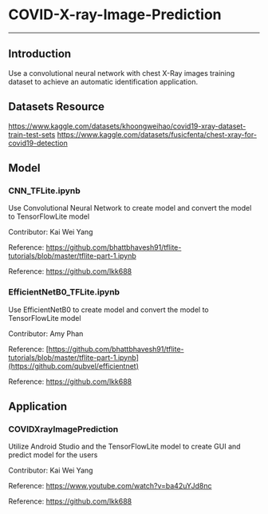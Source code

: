 # COVID-X-ray-Image-Prediction
---
## Introduction
Use a convolutional neural network with chest X-Ray images training dataset to achieve an automatic identification application.
## Datasets Resource
https://www.kaggle.com/datasets/khoongweihao/covid19-xray-dataset-train-test-sets
https://www.kaggle.com/datasets/fusicfenta/chest-xray-for-covid19-detection
## Model
### CNN_TFLite.ipynb
Use Convolutional Neural Network to create model and convert the model to TensorFlowLite model

Contributor: Kai Wei Yang

Reference: https://github.com/bhattbhavesh91/tflite-tutorials/blob/master/tflite-part-1.ipynb

Reference: https://github.com/lkk688
### EfficientNetB0_TFLite.ipynb
Use EfficientNetB0 to create model and convert the model to TensorFlowLite model

Contributor: Amy Phan

Reference: [https://github.com/bhattbhavesh91/tflite-tutorials/blob/master/tflite-part-1.ipynb](https://github.com/qubvel/efficientnet)

Reference: https://github.com/lkk688
## Application
### COVIDXrayImagePrediction
Utilize Android Studio and the TensorFlowLite model to create GUI and predict model for the users

Contributor: Kai Wei Yang

Reference: https://www.youtube.com/watch?v=ba42uYJd8nc

Reference: https://github.com/lkk688

